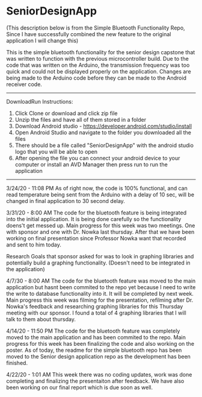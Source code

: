 # SeniorDesignApp

(This description below is from the Simple Bluetooth Functionality Repo, Since I have successfully combined the new feature to the original application I will change this)

This is the simple bluetooth functionality for the senior design capstone that was written to function with the previous 
microcontroller build. 
Due to the code that was written on the Arduino, the transmission frequency was too quick and could not be displayed properly
on the application. 
Changes are being made to the Arduino code before they can be made to the Android receiver code.

--------------------------------------------------------------------------------------------
DownloadRun Instructions:
1. Click Clone or download and click zip file
2. Unzip the files and have all of them stored in a folder
3. Download Android studio - https://developer.android.com/studio/install
4. Open Android Studio and navigate to the folder you downloaded all the files
5. There should be a file called "SeniorDesignApp" with the android studio logo that you will be able to open
6. After opening the file you can connect your android device to your computer or install an AVD Manager then press run to run the application

--------------------------------------------------------------------------------------------

3/24/20 - 11:08 PM 
As of right now, the code is 100% functional, and can read temperature being sent from the Arduino with a delay of 10 sec, will be changed in final application to 30 second delay. 

3/31/20 - 8:00 AM
The code for the bluetooth feature is being integrated into the initial application. It is being done carefully so the functionality doens't get messed up. Main progress for this week was two meetings. One with sponsor and one with Dr. Nowka last thursday. After that we have been working on final presentation since Professor Nowka want that recorded and sent to him today.  

Research Goals that sponsor asked for was to look in graphing libraries and potentially build a graphing functionality. (Doesn't need to be integrated in the application)

4/7/30 - 8:00 AM
The code for the bluetooth feature was moved to the main application but hasnt been commited to the repo yet because I need to write the write to database functionality into it. It will be completed by next week. Main progress this week was filming for the presentation, refilming after Dr. Nowka's feedback and researching graphing libraries for this Thursday meeting with our sponsor. I found a total of 4 graphing libraries that I will talk to them about thursday.

4/14/20 - 11:50 PM
The code for the bluetooth feature was completely moved to the main application and has been commited to the repo. Main progress for this week has been finalizing the code and also working on the poster. As of today, the readme for the simple bluetooth repo has been moved to the Senior design application repo as the development has been finished. 

4/22/20 - 1:01 AM 
This week there was no coding updates, work was done completing and finalizing the presentaiton after feedback. We have also been working on our final report which is due soon as well. 

